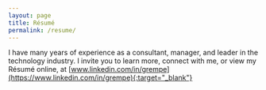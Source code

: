 ```yaml
---
layout: page
title: Résumé
permalink: /resume/
---
```


I have many years of experience as a consultant, manager, and leader in the technology industry. I invite you to learn more, connect with me, or view my Résumé online, at [www.linkedin.com/in/grempe](https://www.linkedin.com/in/grempe){:target="_blank"}
